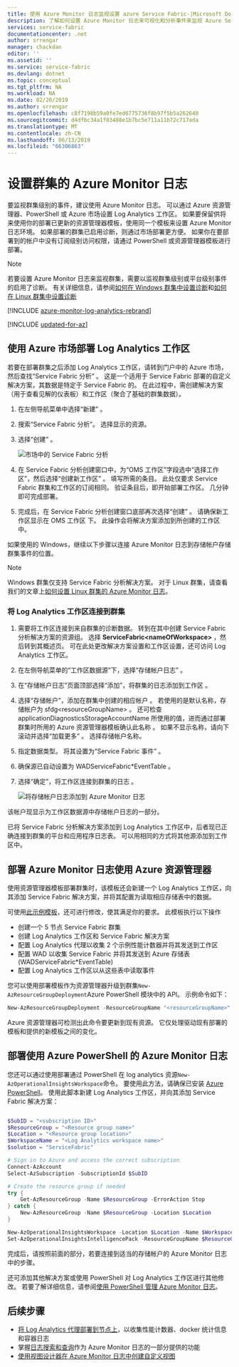 ```yaml
---
title: 使用 Azure Monitor 日志监视设置 azure Service Fabric-|Microsoft Docs
description: 了解如何设置 Azure Monitor 日志来可视化和分析事件来监视 Azure Service Fabric 群集。
services: service-fabric
documentationcenter: .net
author: srrengar
manager: chackdan
editor: ''
ms.assetid: ''
ms.service: service-fabric
ms.devlang: dotnet
ms.topic: conceptual
ms.tgt_pltfrm: NA
ms.workload: NA
ms.date: 02/20/2019
ms.author: srrengar
ms.openlocfilehash: c8f7198b59a0fe7ed6775736f8b97f5b5a262640
ms.sourcegitcommit: d4dfbc34a1f03488e1b7bc5e711a11b72c717ada
ms.translationtype: MT
ms.contentlocale: zh-CN
ms.lasthandoff: 06/13/2019
ms.locfileid: "66306863"
---
```

# <a name="set-up-azure-monitor-logs-for-a-cluster"></a>设置群集的 Azure Monitor 日志

要监视群集级别的事件，建议使用 Azure Monitor 日志。 可以通过 Azure 资源管理器、PowerShell 或 Azure 市场设置 Log Analytics 工作区。 如果要保留供将来使用你的部署已更新的资源管理器模板，使用同一个模板来设置 Azure Monitor 日志环境。 如果部署的群集已启用诊断，则通过市场部署更方便。 如果你在要部署到的帐户中没有订阅级别访问权限，请通过 PowerShell 或资源管理器模板进行部署。

> [!NOTE]
> 若要设置 Azure Monitor 日志来监视群集，需要以监视群集级别或平台级别事件的启用了诊断。 有关详细信息，请参阅[如何在 Windows 群集中设置诊断](service-fabric-diagnostics-event-aggregation-wad.md)和[如何在 Linux 群集中设置诊断](service-fabric-diagnostics-oms-syslog.md)

[!INCLUDE [azure-monitor-log-analytics-rebrand](../../includes/azure-monitor-log-analytics-rebrand.md)]


[!INCLUDE [updated-for-az](../../includes/updated-for-az.md)]

## <a name="deploy-a-log-analytics-workspace-by-using-azure-marketplace"></a>使用 Azure 市场部署 Log Analytics 工作区

若要在部署群集之后添加 Log Analytics 工作区，请转到门户中的 Azure 市场，然后查找“Service Fabric 分析”  。 这是一个适用于 Service Fabric 部署的自定义解决方案，其数据是特定于 Service Fabric 的。 在此过程中，需创建解决方案（用于查看见解的仪表板）和工作区（聚合了基础的群集数据）。

1. 在左侧导航菜单中选择“新建”  。 

2. 搜索“Service Fabric 分析”。  选择显示的资源。

3. 选择“创建”  。

    ![市场中的 Service Fabric 分析](media/service-fabric-diagnostics-event-analysis-oms/service-fabric-analytics.png)

4. 在 Service Fabric 分析创建窗口中，为“OMS 工作区”字段选中“选择工作区”，然后选择“创建新工作区”    。 填写所需的条目。 此处仅要求 Service Fabric 群集和工作区的订阅相同。 验证条目后，即开始部署工作区。 几分钟即可完成部署。

5. 完成后，在 Service Fabric 分析创建窗口底部再次选择“创建”  。 请确保新工作区显示在 OMS 工作区  下。 此操作会将解决方案添加到所创建的工作区中。

如果使用的 Windows，继续以下步骤以连接 Azure Monitor 日志到存储帐户存储群集事件的位置。 

>[!NOTE]
>Windows 群集仅支持 Service Fabric 分析解决方案。 对于 Linux 群集，请查看我们的文章上[如何设置 Linux 群集的 Azure Monitor 日志](service-fabric-diagnostics-oms-syslog.md)。  

### <a name="connect-the-log-analytics-workspace-to-your-cluster"></a>将 Log Analytics 工作区连接到群集 

1. 需要将工作区连接到来自群集的诊断数据。 转到在其中创建 Service Fabric 分析解决方案的资源组。 选择 **ServiceFabric\<nameOfWorkspace\>** ，然后转到其概述页。 可在此处更改解决方案设置和工作区设置，还可访问 Log Analytics 工作区。

2. 在左侧导航菜单的“工作区数据源”下，选择“存储帐户日志”   。

3. 在“存储帐户日志”页面顶部选择“添加”，将群集的日志添加到工作区   。

4. 选择“存储帐户”，添加在群集中创建的相应帐户  。 若使用的是默认名称，存储帐户为 sfdg\<resourceGroupName\>  。 还可检查 applicationDiagnosticsStorageAccountName 所使用的值，进而通过部署群集时所用的 Azure 资源管理器模板确认此名称  。 如果不显示名称，请向下滚动并选择“加载更多”  。 选择存储帐户名称。

5. 指定数据类型。 将其设置为“Service Fabric 事件”  。

6. 确保源已自动设置为 WADServiceFabric\*EventTable  。

7. 选择“确定”，将工作区连接到群集的日志  。

    ![将存储帐户日志添加到 Azure Monitor 日志](media/service-fabric-diagnostics-event-analysis-oms/add-storage-account.png)

该帐户现显示为工作区数据源中存储帐户日志的一部分。

已将 Service Fabric 分析解决方案添加到 Log Analytics 工作区中，后者现已正确连接到群集的平台和应用程序日志表。 可以用相同的方式将其他源添加到工作区中。


## <a name="deploy-azure-monitor-logs-with-azure-resource-manager"></a>部署 Azure Monitor 日志使用 Azure 资源管理器

使用资源管理器模板部署群集时，该模板还会新建一个 Log Analytics 工作区，向其添加 Service Fabric 解决方案，并将其配置为读取相应存储表中的数据。

可使用[此示例模板](https://github.com/Azure-Samples/service-fabric-cluster-templates/tree/master/5-VM-Windows-OMS-UnSecure)，还可进行修改，使其满足你的要求。 此模板执行以下操作

* 创建一个 5 节点 Service Fabric 群集
* 创建 Log Analytics 工作区和 Service Fabric 解决方案
* 配置 Log Analytics 代理以收集 2 个示例性能计数器并将其发送到工作区
* 配置 WAD 以收集 Service Fabric 并将其发送到 Azure 存储表 (WADServiceFabric*EventTable)
* 配置 Log Analytics 工作区以从这些表中读取事件


您可以使用部署模板作为资源管理器升级到群集`New-AzResourceGroupDeployment`Azure PowerShell 模块中的 API。 示例命令如下：

```powershell
New-AzResourceGroupDeployment -ResourceGroupName "<resourceGroupName>" -TemplateFile "<templatefile>.json" 
``` 

Azure 资源管理器可检测出此命令要更新到现有资源。 它仅处理驱动现有部署的模板和提供的新模板之间的变化。

## <a name="deploy-azure-monitor-logs-with-azure-powershell"></a>部署使用 Azure PowerShell 的 Azure Monitor 日志

您还可以通过使用部署通过 PowerShell 在 log analytics 资源`New-AzOperationalInsightsWorkspace`命令。 要使用此方法，请确保已安装 [Azure PowerShell](https://docs.microsoft.com/powershell/azure/install-Az-ps)。 使用此脚本新建 Log Analytics 工作区，并向其添加 Service Fabric 解决方案： 

```powershell

$SubID = "<subscription ID>"
$ResourceGroup = "<Resource group name>"
$Location = "<Resource group location>"
$WorkspaceName = "<Log Analytics workspace name>"
$solution = "ServiceFabric"

# Sign in to Azure and access the correct subscription
Connect-AzAccount
Select-AzSubscription -SubscriptionId $SubID 

# Create the resource group if needed
try {
    Get-AzResourceGroup -Name $ResourceGroup -ErrorAction Stop
} catch {
    New-AzResourceGroup -Name $ResourceGroup -Location $Location
}

New-AzOperationalInsightsWorkspace -Location $Location -Name $WorkspaceName -Sku Standard -ResourceGroupName $ResourceGroup
Set-AzOperationalInsightsIntelligencePack -ResourceGroupName $ResourceGroup -WorkspaceName $WorkspaceName -IntelligencePackName $solution -Enabled $true

```

完成后，请按照前面的部分，若要连接到适当的存储帐户的 Azure Monitor 日志中的步骤。

还可添加其他解决方案或使用 PowerShell 对 Log Analytics 工作区进行其他修改。 若要了解详细信息，请参阅[使用 PowerShell 管理 Azure Monitor 日志](../azure-monitor/platform/powershell-workspace-configuration.md)。

## <a name="next-steps"></a>后续步骤
* [将 Log Analytics 代理部署到节点上](service-fabric-diagnostics-oms-agent.md)，以收集性能计数器、docker 统计信息和容器日志
* 掌握[日志搜索和查询](../log-analytics/log-analytics-log-searches.md)作为 Azure Monitor 日志的一部分提供的功能
* [使用视图设计器在 Azure Monitor 日志中创建自定义视图](../azure-monitor/platform/view-designer.md)

